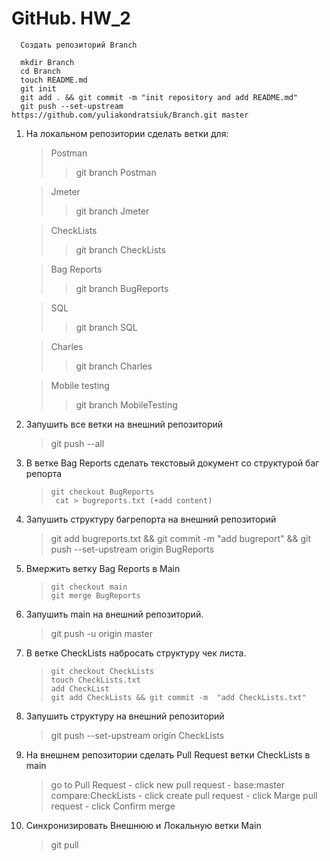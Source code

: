 # GitHub. HW_2

      Создать репозиторий Branch

      mkdir Branch
      cd Branch
      touch README.md
      git init
      git add . && git commit -m "init repository and add README.md"
      git push --set-upstream https://github.com/yuliakondratsiuk/Branch.git master

1. На локальном репозитории сделать ветки для:

      >  Postman
      >> git branch Postman
 
      > Jmeter
      >> git branch Jmeter
  
      > CheckLists
      >> git branch CheckLists

      > Bag Reports
      >> git branch BugReports
 
      > SQL
      >> git branch SQL
 
      > Charles
      >> git branch Charles
 
      > Mobile testing
      >> git branch MobileTesting

2.  Запушить все ветки на внешний репозиторий
    > git push --all
3.  В ветке Bag Reports сделать текстовый документ со структурой баг репорта

    >     git checkout BugReports
    >      cat > bugreports.txt (+add content)

4.  Запушить структуру багрепорта на внешний репозиторий
    > git add bugreports.txt && git commit -m "add bugreport" && git push --set-upstream origin BugReports
5.  Вмержить ветку Bag Reports в Main
    >     git checkout main
    >     git merge BugReports
6.  Запушить main на внешний репозиторий.
    > git push -u origin master
7.  В ветке CheckLists набросать структуру чек листа.

    >     git checkout CheckLists
    >     touch CheckLists.txt
    >     add CheckList
    >     git add CheckLists && git commit -m  "add CheckLists.txt"

8.  Запушить структуру на внешний репозиторий
    > git push --set-upstream origin CheckLists
9.  На внешнем репозитории сделать Pull Request ветки CheckLists в main
    > go to Pull Request - click new pull request - base:master compare:CheckLists - click create pull request - click Marge pull request - click Confirm merge
10. Синхронизировать Внешнюю и Локальную ветки Main
    > git pull
